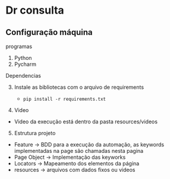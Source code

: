 # Dr consulta

## Configuração máquina

programas

1. Python
2. Pycharm

Dependencias

3. Instale as bibliotecas com o arquivo de requirements

   - `pip install -r requirements.txt`
   
4. Video

- Video da execução está dentro da pasta resources/videos

5. Estrutura projeto

- Feature -> BDD para a execução da automação, as keywords implementadas na page são chamadas nesta pagina
- Page Object -> Implementação das keyworks
- Locators -> Mapeamento dos elementos da página
- resources -> arquivos com dados fixos ou videos


